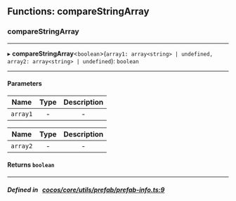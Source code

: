 ## Functions: compareStringArray

### compareStringArray


___
▸ **compareStringArray**<`boolean`\>(`array1: array<string> | undefined, array2: array<string> | undefined`): `boolean`
___


#### Parameters

| Name | Type | Description |
| :------: | :------: | :------: |
| `array1` | - | - |

| Name | Type | Description |
| :------: | :------: | :------: |
| `array2` | - | - |


#### Returns `boolean` 
___


##### Defined in &nbsp;   [cocos/core/utils/prefab/prefab-info.ts:9](https://github.com/cocos-creator/engine/blob/c7bf6b8a9/cocos/core/utils/prefab/prefab-info.ts#L9)&nbsp;
